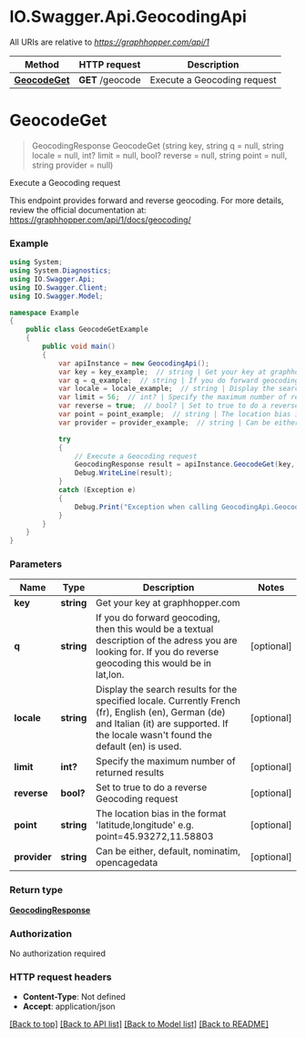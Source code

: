 # IO.Swagger.Api.GeocodingApi

All URIs are relative to *https://graphhopper.com/api/1*

Method | HTTP request | Description
------------- | ------------- | -------------
[**GeocodeGet**](GeocodingApi.md#geocodeget) | **GET** /geocode | Execute a Geocoding request


<a name="geocodeget"></a>
# **GeocodeGet**
> GeocodingResponse GeocodeGet (string key, string q = null, string locale = null, int? limit = null, bool? reverse = null, string point = null, string provider = null)

Execute a Geocoding request

This endpoint provides forward and reverse geocoding. For more details, review the official documentation at: https://graphhopper.com/api/1/docs/geocoding/ 

### Example
```csharp
using System;
using System.Diagnostics;
using IO.Swagger.Api;
using IO.Swagger.Client;
using IO.Swagger.Model;

namespace Example
{
    public class GeocodeGetExample
    {
        public void main()
        {
            var apiInstance = new GeocodingApi();
            var key = key_example;  // string | Get your key at graphhopper.com
            var q = q_example;  // string | If you do forward geocoding, then this would be a textual description of the adress you are looking for. If you do reverse geocoding this would be in lat,lon. (optional) 
            var locale = locale_example;  // string | Display the search results for the specified locale. Currently French (fr), English (en), German (de) and Italian (it) are supported. If the locale wasn't found the default (en) is used. (optional) 
            var limit = 56;  // int? | Specify the maximum number of returned results (optional) 
            var reverse = true;  // bool? | Set to true to do a reverse Geocoding request (optional) 
            var point = point_example;  // string | The location bias in the format 'latitude,longitude' e.g. point=45.93272,11.58803 (optional) 
            var provider = provider_example;  // string | Can be either, default, nominatim, opencagedata (optional) 

            try
            {
                // Execute a Geocoding request
                GeocodingResponse result = apiInstance.GeocodeGet(key, q, locale, limit, reverse, point, provider);
                Debug.WriteLine(result);
            }
            catch (Exception e)
            {
                Debug.Print("Exception when calling GeocodingApi.GeocodeGet: " + e.Message );
            }
        }
    }
}
```

### Parameters

Name | Type | Description  | Notes
------------- | ------------- | ------------- | -------------
 **key** | **string**| Get your key at graphhopper.com | 
 **q** | **string**| If you do forward geocoding, then this would be a textual description of the adress you are looking for. If you do reverse geocoding this would be in lat,lon. | [optional] 
 **locale** | **string**| Display the search results for the specified locale. Currently French (fr), English (en), German (de) and Italian (it) are supported. If the locale wasn&#39;t found the default (en) is used. | [optional] 
 **limit** | **int?**| Specify the maximum number of returned results | [optional] 
 **reverse** | **bool?**| Set to true to do a reverse Geocoding request | [optional] 
 **point** | **string**| The location bias in the format &#39;latitude,longitude&#39; e.g. point&#x3D;45.93272,11.58803 | [optional] 
 **provider** | **string**| Can be either, default, nominatim, opencagedata | [optional] 

### Return type

[**GeocodingResponse**](GeocodingResponse.md)

### Authorization

No authorization required

### HTTP request headers

 - **Content-Type**: Not defined
 - **Accept**: application/json

[[Back to top]](#) [[Back to API list]](../README.md#documentation-for-api-endpoints) [[Back to Model list]](../README.md#documentation-for-models) [[Back to README]](../README.md)

